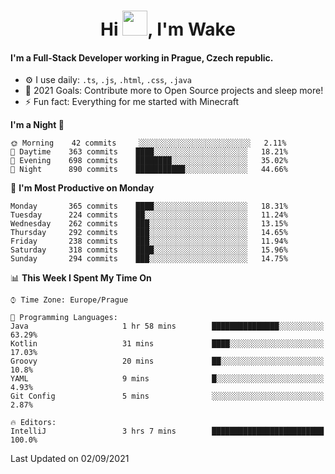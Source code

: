 <h1 align="center">Hi <img src="https://raw.githubusercontent.com/MrWakeCZ/MrWakeCZ/master/Hi.gif" width="40px" />, I'm Wake</h1>

#### I'm a Full-Stack Developer working in Prague, Czech republic.
- ⚙️ I use daily: `.ts`, `.js`, `.html`, `.css`, `.java`
- 🥅 2021 Goals: Contribute more to Open Source projects and sleep more!
- ⚡ Fun fact: Everything for me started with Minecraft

<!--START_SECTION:waka-->
**I'm a Night 🦉** 

```text
🌞 Morning    42 commits     ░░░░░░░░░░░░░░░░░░░░░░░░░   2.11% 
🌆 Daytime    363 commits    ████░░░░░░░░░░░░░░░░░░░░░   18.21% 
🌃 Evening    698 commits    ████████░░░░░░░░░░░░░░░░░   35.02% 
🌙 Night      890 commits    ███████████░░░░░░░░░░░░░░   44.66%

```
📅 **I'm Most Productive on Monday** 

```text
Monday       365 commits    ████░░░░░░░░░░░░░░░░░░░░░   18.31% 
Tuesday      224 commits    ██░░░░░░░░░░░░░░░░░░░░░░░   11.24% 
Wednesday    262 commits    ███░░░░░░░░░░░░░░░░░░░░░░   13.15% 
Thursday     292 commits    ███░░░░░░░░░░░░░░░░░░░░░░   14.65% 
Friday       238 commits    ███░░░░░░░░░░░░░░░░░░░░░░   11.94% 
Saturday     318 commits    ████░░░░░░░░░░░░░░░░░░░░░   15.96% 
Sunday       294 commits    ███░░░░░░░░░░░░░░░░░░░░░░   14.75%

```


📊 **This Week I Spent My Time On** 

```text
⌚︎ Time Zone: Europe/Prague

💬 Programming Languages: 
Java                     1 hr 58 mins        ███████████████░░░░░░░░░░   63.29% 
Kotlin                   31 mins             ████░░░░░░░░░░░░░░░░░░░░░   17.03% 
Groovy                   20 mins             ██░░░░░░░░░░░░░░░░░░░░░░░   10.8% 
YAML                     9 mins              █░░░░░░░░░░░░░░░░░░░░░░░░   4.93% 
Git Config               5 mins              ░░░░░░░░░░░░░░░░░░░░░░░░░   2.87%

🔥 Editors: 
IntelliJ                 3 hrs 7 mins        █████████████████████████   100.0%

```


 Last Updated on 02/09/2021
<!--END_SECTION:waka-->
